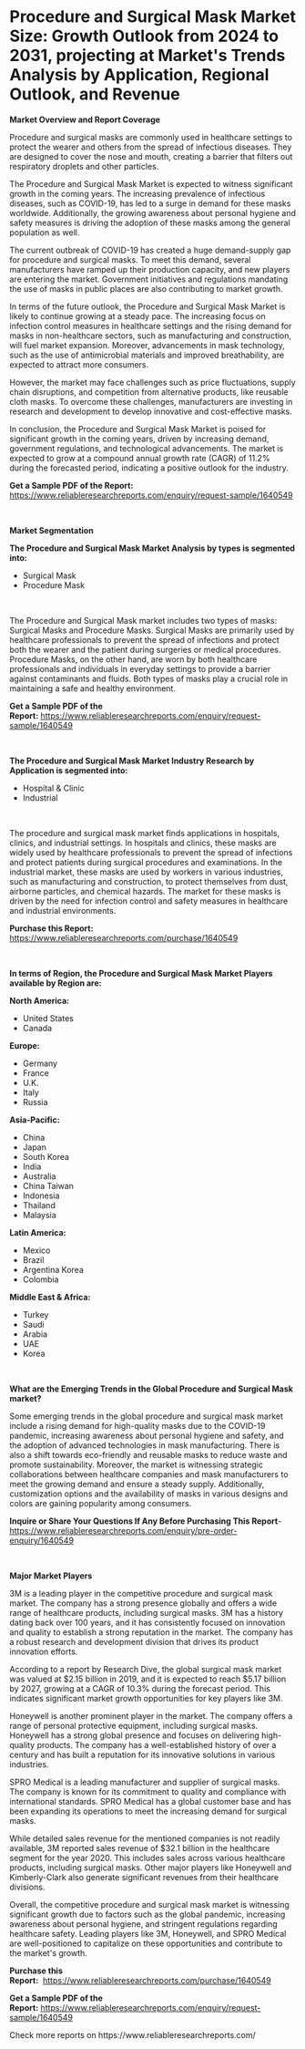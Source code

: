 <p><h1>Procedure and Surgical Mask Market Size: Growth Outlook from 2024 to 2031, projecting at Market's Trends Analysis by Application, Regional Outlook, and Revenue</h1></p><p><strong>Market Overview and Report Coverage</strong></p>
<p><p>Procedure and surgical masks are commonly used in healthcare settings to protect the wearer and others from the spread of infectious diseases. They are designed to cover the nose and mouth, creating a barrier that filters out respiratory droplets and other particles.</p><p>The Procedure and Surgical Mask Market is expected to witness significant growth in the coming years. The increasing prevalence of infectious diseases, such as COVID-19, has led to a surge in demand for these masks worldwide. Additionally, the growing awareness about personal hygiene and safety measures is driving the adoption of these masks among the general population as well.</p><p>The current outbreak of COVID-19 has created a huge demand-supply gap for procedure and surgical masks. To meet this demand, several manufacturers have ramped up their production capacity, and new players are entering the market. Government initiatives and regulations mandating the use of masks in public places are also contributing to market growth.</p><p>In terms of the future outlook, the Procedure and Surgical Mask Market is likely to continue growing at a steady pace. The increasing focus on infection control measures in healthcare settings and the rising demand for masks in non-healthcare sectors, such as manufacturing and construction, will fuel market expansion. Moreover, advancements in mask technology, such as the use of antimicrobial materials and improved breathability, are expected to attract more consumers.</p><p>However, the market may face challenges such as price fluctuations, supply chain disruptions, and competition from alternative products, like reusable cloth masks. To overcome these challenges, manufacturers are investing in research and development to develop innovative and cost-effective masks.</p><p>In conclusion, the Procedure and Surgical Mask Market is poised for significant growth in the coming years, driven by increasing demand, government regulations, and technological advancements. The market is expected to grow at a compound annual growth rate (CAGR) of 11.2% during the forecasted period, indicating a positive outlook for the industry.</p></p>
<p><strong>Get a Sample PDF of the Report:</strong> <a href="https://www.reliableresearchreports.com/enquiry/request-sample/1640549">https://www.reliableresearchreports.com/enquiry/request-sample/1640549</a></p>
<p>&nbsp;</p>
<p><strong>Market Segmentation</strong></p>
<p><strong>The Procedure and Surgical Mask Market Analysis by types is segmented into:</strong></p>
<p><ul><li>Surgical Mask</li><li>Procedure Mask</li></ul></p>
<p>&nbsp;</p>
<p><p>The Procedure and Surgical Mask market includes two types of masks: Surgical Masks and Procedure Masks. Surgical Masks are primarily used by healthcare professionals to prevent the spread of infections and protect both the wearer and the patient during surgeries or medical procedures. Procedure Masks, on the other hand, are worn by both healthcare professionals and individuals in everyday settings to provide a barrier against contaminants and fluids. Both types of masks play a crucial role in maintaining a safe and healthy environment.</p></p>
<p><strong>Get a Sample PDF of the Report:</strong>&nbsp;<a href="https://www.reliableresearchreports.com/enquiry/request-sample/1640549">https://www.reliableresearchreports.com/enquiry/request-sample/1640549</a></p>
<p>&nbsp;</p>
<p><strong>The Procedure and Surgical Mask Market Industry Research by Application is segmented into:</strong></p>
<p><ul><li>Hospital & Clinic</li><li>Industrial</li></ul></p>
<p>&nbsp;</p>
<p><p>The procedure and surgical mask market finds applications in hospitals, clinics, and industrial settings. In hospitals and clinics, these masks are widely used by healthcare professionals to prevent the spread of infections and protect patients during surgical procedures and examinations. In the industrial market, these masks are used by workers in various industries, such as manufacturing and construction, to protect themselves from dust, airborne particles, and chemical hazards. The market for these masks is driven by the need for infection control and safety measures in healthcare and industrial environments.</p></p>
<p><strong>Purchase this Report:</strong>&nbsp; <a href="https://www.reliableresearchreports.com/purchase/1640549">https://www.reliableresearchreports.com/purchase/1640549</a></p>
<p>&nbsp;</p>
<p><strong>In terms of Region, the Procedure and Surgical Mask Market Players available by Region are:</strong></p>
<p>
    <p> <strong> North America: </strong>
        <ul>
            <li>United States</li>
            <li>Canada</li>
        </ul>
        </p> 
    <p> <strong> Europe: </strong>
        <ul>
            <li>Germany</li>
            <li>France</li>
            <li>U.K.</li>
            <li>Italy</li>
            <li>Russia</li>
        </ul>
        </p> 
    <p> <strong> Asia-Pacific: </strong>
        <ul>
            <li>China</li>
            <li>Japan</li>
            <li>South Korea</li>
            <li>India</li>
            <li>Australia</li>
            <li>China Taiwan</li>
            <li>Indonesia</li>
            <li>Thailand</li>
            <li>Malaysia</li>
        </ul>
        </p> 
    <p> <strong> Latin America: </strong>
        <ul>
            <li>Mexico</li>
            <li>Brazil</li>
            <li>Argentina Korea</li>
            <li>Colombia</li>
        </ul>
        </p> 
    <p> <strong> Middle East & Africa: </strong>
        <ul>
            <li>Turkey</li>
            <li>Saudi</li>
            <li>Arabia</li>
            <li>UAE</li>
            <li>Korea</li>
        </ul>
    </p>
    </p>
<p>&nbsp;</p>
<p><strong>What are the Emerging Trends in the Global Procedure and Surgical Mask market?</strong></p>
<p><p>Some emerging trends in the global procedure and surgical mask market include a rising demand for high-quality masks due to the COVID-19 pandemic, increasing awareness about personal hygiene and safety, and the adoption of advanced technologies in mask manufacturing. There is also a shift towards eco-friendly and reusable masks to reduce waste and promote sustainability. Moreover, the market is witnessing strategic collaborations between healthcare companies and mask manufacturers to meet the growing demand and ensure a steady supply. Additionally, customization options and the availability of masks in various designs and colors are gaining popularity among consumers.</p></p>
<p><strong>Inquire or Share Your Questions If Any Before Purchasing This Report</strong>- <a href="https://www.reliableresearchreports.com/enquiry/pre-order-enquiry/1640549">https://www.reliableresearchreports.com/enquiry/pre-order-enquiry/1640549</a></p>
<p>&nbsp;</p>
<p><strong>Major Market Players</strong></p>
<p><p>3M is a leading player in the competitive procedure and surgical mask market. The company has a strong presence globally and offers a wide range of healthcare products, including surgical masks. 3M has a history dating back over 100 years, and it has consistently focused on innovation and quality to establish a strong reputation in the market. The company has a robust research and development division that drives its product innovation efforts.</p><p>According to a report by Research Dive, the global surgical mask market was valued at $2.15 billion in 2019, and it is expected to reach $5.17 billion by 2027, growing at a CAGR of 10.3% during the forecast period. This indicates significant market growth opportunities for key players like 3M.</p><p>Honeywell is another prominent player in the market. The company offers a range of personal protective equipment, including surgical masks. Honeywell has a strong global presence and focuses on delivering high-quality products. The company has a well-established history of over a century and has built a reputation for its innovative solutions in various industries.</p><p>SPRO Medical is a leading manufacturer and supplier of surgical masks. The company is known for its commitment to quality and compliance with international standards. SPRO Medical has a global customer base and has been expanding its operations to meet the increasing demand for surgical masks.</p><p>While detailed sales revenue for the mentioned companies is not readily available, 3M reported sales revenue of $32.1 billion in the healthcare segment for the year 2020. This includes sales across various healthcare products, including surgical masks. Other major players like Honeywell and Kimberly-Clark also generate significant revenues from their healthcare divisions.</p><p>Overall, the competitive procedure and surgical mask market is witnessing significant growth due to factors such as the global pandemic, increasing awareness about personal hygiene, and stringent regulations regarding healthcare safety. Leading players like 3M, Honeywell, and SPRO Medical are well-positioned to capitalize on these opportunities and contribute to the market's growth.</p></p>
<p><strong>Purchase this Report:</strong>&nbsp;&nbsp;<a href="https://www.reliableresearchreports.com/purchase/1640549">https://www.reliableresearchreports.com/purchase/1640549</a></p>
<p></p>
<p><strong>Get a Sample PDF of the Report:</strong>&nbsp;<a href="https://www.reliableresearchreports.com/enquiry/request-sample/1640549">https://www.reliableresearchreports.com/enquiry/request-sample/1640549</a></p>
<p>Check more reports on https://www.reliableresearchreports.com/</p>